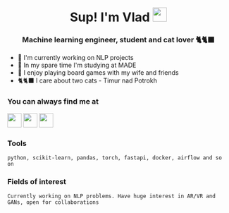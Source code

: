 <h1 align="center">Sup! I'm Vlad
<img src="https://github.com/blackcater/blackcater/raw/main/images/Hi.gif" height="32"/></h1>
<h3 align="center">Machine learning engineer, student and cat lover 🐈🐈‍⬛</h3>

- 🔭 I'm currently working on NLP projects
- 🌱 In my spare time I'm studying at MADE
- 👯 I enjoy playing board games with my wife and friends
- 🐈‍🐈‍⬛ I care about two cats - Timur nad Potrokh 



### You can always find me at  
<a href="mailto:tinctura@gmail.com"><img height="32" width="32" src="https://unpkg.com/simple-icons@v6/icons/gmail.svg" /></a>
<a href="https://www.linkedin.com/in/vladimir-semerikov/"><img height="32" width="32" src="https://unpkg.com/simple-icons@v6/icons/linkedin.svg" /></a>
<a href="https://t.me/thetyumenabbey"><img height="32" width="32" src="https://unpkg.com/simple-icons@v6/icons/telegram.svg" /></a>


### Tools  
`python, scikit-learn, pandas, torch, fastapi, docker, airflow and so on`


### Fields of interest  
`Currently working on NLP problems. Have huge interest in AR/VR and GANs, open for collaborations`

<!--
**tinctura13/tinctura13** is a ✨ _special_ ✨ repository because its `README.md` (this file) appears on your GitHub profile.

Here are some ideas to get you started:

- 🔭 I’m currently working at NDA company working on some NLP projects
- 🌱 I’m currently learning ...
- 👯 I’m looking to collaborate on ...
- 🤔 I’m looking for help with ...
- 💬 Ask me about ...
- 📫 How to reach me: ...
- 😄 Pronouns: ...
- ⚡ Fun fact: ...
-->
